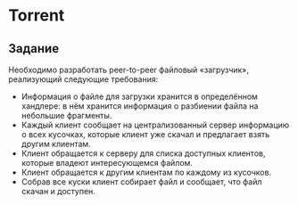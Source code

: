 # Torrent
## Задание
Необходимо разработать peer-to-peer файловый «загрузчик», реализующий следующие требования:

- Информация о файле для загрузки хранится в определённом хандлере: в нём хранится информация о разбиении файла на небольшие фрагменты.
- Каждый клиент сообщает на централизованный сервер информацию о всех кусочках, которые клиент уже скачал и предлагает взять другим клиентам.
- Клиент обращается к серверу для списка доступных клиентов, которые владеют интересующемся файлом.
- Клиент обращается к другим клиентам по каждому из кусочков.
- Собрав все куски клиент собирает файл и сообщает, что файл скачан и доступен.